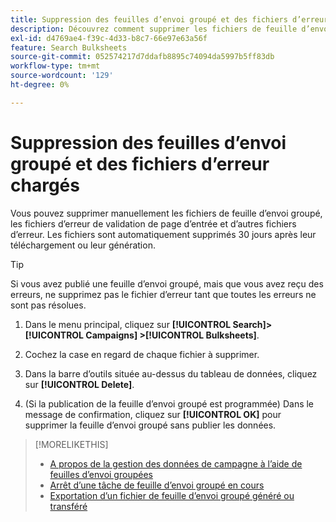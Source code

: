 ```yaml
---
title: Suppression des feuilles d’envoi groupé et des fichiers d’erreur chargés
description: Découvrez comment supprimer les fichiers de feuille d’envoi groupé et les fichiers d’erreur.
exl-id: d4769ae4-f39c-4d33-b8c7-66e97e63a56f
feature: Search Bulksheets
source-git-commit: 052574217d7ddafb8895c74094da5997b5ff83db
workflow-type: tm+mt
source-wordcount: '129'
ht-degree: 0%

---
```


# Suppression des feuilles d’envoi groupé et des fichiers d’erreur chargés

Vous pouvez supprimer manuellement les fichiers de feuille d’envoi groupé, les fichiers d’erreur de validation de page d’entrée et d’autres fichiers d’erreur. Les fichiers sont automatiquement supprimés 30 jours après leur téléchargement ou leur génération.

>[!TIP]
>
>Si vous avez publié une feuille d’envoi groupé, mais que vous avez reçu des erreurs, ne supprimez pas le fichier d’erreur tant que toutes les erreurs ne sont pas résolues.

1. Dans le menu principal, cliquez sur **[!UICONTROL Search]> [!UICONTROL Campaigns] >[!UICONTROL Bulksheets]**.

1. Cochez la case en regard de chaque fichier à supprimer.

1. Dans la barre d’outils située au-dessus du tableau de données, cliquez sur **[!UICONTROL Delete]**.

1. (Si la publication de la feuille d’envoi groupé est programmée) Dans le message de confirmation, cliquez sur **[!UICONTROL OK]** pour supprimer la feuille d’envoi groupé sans publier les données.

>[!MORELIKETHIS]
>
>* [A propos de la gestion des données de campagne à l’aide de feuilles d’envoi groupées](bulksheet-about.md)
>* [Arrêt d’une tâche de feuille d’envoi groupé en cours](bulksheet-stop-job.md)
>* [Exportation d’un fichier de feuille d’envoi groupé généré ou transféré](bulksheet-export.md)
